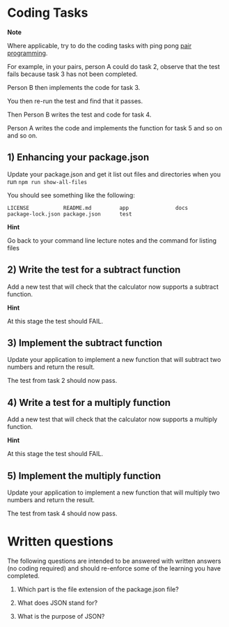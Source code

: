 # Coding Tasks

**Note**

Where applicable, try to do the coding tasks with ping pong [pair programming](http://wiki.c2.com/?PairProgrammingPingPongPattern). 

For example, in your pairs, person A could do task 2, observe that the test fails because task 3 has not been completed. 

Person B then implements the code for task 3. 

You then re-run the test and find that it passes.

Then Person B writes the test and code for task 4.

Person A writes the code and implements the function for task 5 and so on and so on.

## 1) Enhancing your package.json

Update your package.json and get it list out files and directories when you run `npm run show-all-files`

You should see something like the following:

```
LICENSE           README.md         app               docs              package-lock.json package.json      test
```

**Hint**

Go back to your command line lecture notes and the command for listing files

## 2) Write the test for a subtract function

Add a new test that will check that the calculator now supports a subtract function.

**Hint**

At this stage the test should FAIL.

## 3) Implement the subtract function

Update your application to implement a new function that will subtract two numbers and return the result.

The test from task 2 should now pass.

## 4) Write a test for a multiply function

Add a new test that will check that the calculator now supports a multiply function.

**Hint**

At this stage the test should FAIL.

## 5) Implement the multiply function

Update your application to implement a new function that will multiply two numbers and return the result.

The test from task 4 should now pass.


# Written questions

The following questions are intended to be answered with written answers (no coding required) and should re-enforce some of the learning you have completed.

1) Which part is the file extension of the package.json file?

2) What does JSON stand for?

3) What is the purpose of JSON?